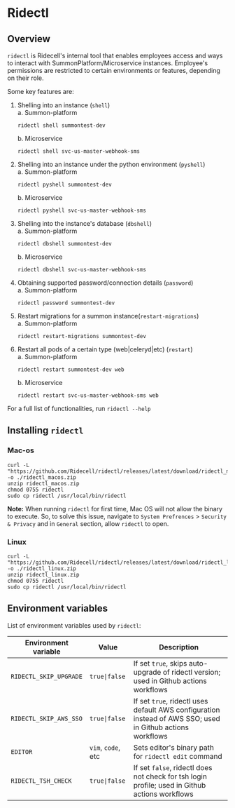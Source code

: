 # Ridectl

## Overview
`ridectl` is Ridecell's internal tool that enables employees access and ways to interact with SummonPlatform/Microservice instances. Employee's permissions are restricted to certain environments or features, depending on their role.

Some key features are:
1. Shelling into an instance (`shell`)\
    a. Summon-platform
    ```
    ridectl shell summontest-dev
    ```
    b. Microservice
    ```
    ridectl shell svc-us-master-webhook-sms
    ```
2. Shelling into an instance under the python environment (`pyshell`)\
    a. Summon-platform
    ```
    ridectl pyshell summontest-dev
    ```
    b. Microservice
    ```
    ridectl pyshell svc-us-master-webhook-sms
    ```
3. Shelling into the instance's database (`dbshell`)\
    a. Summon-platform
    ```
    ridectl dbshell summontest-dev
    ```
    b. Microservice
    ```
    ridectl dbshell svc-us-master-webhook-sms
    ```
4. Obtaining supported password/connection details (`password`)\
    a. Summon-platform
    ```
    ridectl password summontest-dev
    ```
5. Restart migrations for a summon instance(`restart-migrations`)\
    a. Summon-platform
    ```
    ridectl restart-migrations summontest-dev
    ```
6. Restart all pods of a certain type (web|celeryd|etc) (`restart`)\
    a. Summon-platform
    ```
    ridectl restart summontest-dev web
    ```
    b. Microservice
    ```
    ridectl restart svc-us-master-webhook-sms web
    ```
For a full list of functionalities, run `ridectl --help`

## Installing `ridectl`

### Mac-os
```
curl -L "https://github.com/Ridecell/ridectl/releases/latest/download/ridectl_macos.zip" -o ./ridectl_macos.zip
unzip ridectl_macos.zip
chmod 0755 ridectl
sudo cp ridectl /usr/local/bin/ridectl
```
**Note:** When running `ridectl` for first time, Mac OS will not allow the binary to execute. So, to solve this issue, navigate to `System Prefrences` > `Security & Privacy` and in `General` section, allow `ridectl` to open.
### Linux
```
curl -L "https://github.com/Ridecell/ridectl/releases/latest/download/ridectl_linux.zip" -o ./ridectl_linux.zip
unzip ridectl_linux.zip
chmod 0755 ridectl
sudo cp ridectl /usr/local/bin/ridectl
```

## Environment variables

List of environment variables used by `ridectl`:

| Environment variable | Value | Description |
| -------------------- | ------------- | ---------------- |
| `RIDECTL_SKIP_UPGRADE` | `true\|false` | If set `true`, skips auto-upgrade of ridectl version; used in Github actions workflows |
| `RIDECTL_SKIP_AWS_SSO` | `true\|false` | If set `true`, ridectl uses default AWS configuration instead of AWS SSO; used in Github actions workflows |
| `EDITOR` | `vim`, `code`, etc | Sets editor's binary path for `ridectl edit` command |
| `RIDECTL_TSH_CHECK` | `true\|false` | If set `false`, ridectl does not check for tsh login profile; used in Github actions workflows |

